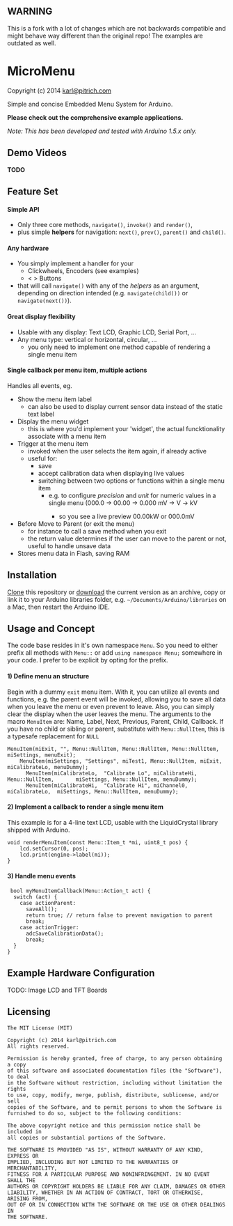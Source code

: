 ## WARNING
This is a fork with a lot of changes which are not backwards compatible and might behave way different than the original repo!
The examples are outdated as well.

MicroMenu
=========
Copyright (c) 2014 karl@pitrich.com


Simple and concise Embedded Menu System for Arduino.

**Please check out the comprehensive example applications.**


*Note: This has been developed and tested with Arduino 1.5.x only.*

## Demo Videos

**TODO**

## Feature Set

#### Simple API
 - Only three core methods, `navigate()`, `invoke()` and `render()`,
 - plus simple **helpers** for navigation: `next()`, `prev()`, `parent()` and `child()`.

#### Any hardware
 - You simply implement a handler for your
   - Clickwheels, Encoders (see examples)
   - < > Buttons
 - that will call `navigate()` with any of the *helpers* as an argument, depending on direction intended (e.g. `navigate(child())` or `navigate(next())`).

#### Great display flexibility 
 - Usable with any display: Text LCD, Graphic LCD, Serial Port, ...
 - Any menu type: vertical or horizontal, circular, ...
   - you only need to implement one method capable of rendering a single menu item

#### Single callback per menu item, multiple actions
Handles all events, eg.
 - Show the menu item label
   - can also be used to display current sensor data instead of the static text label
 - Display the menu widget
   - this is where you'd implement your 'widget', the actual funcktionality associate with a menu item
 - Trigger at the menu item
   - invoked when the user selects the item again, if already active
   - useful for: 
     - save
     - accept calibration data when displaying live values
     - switching between two options or functions within a single menu item
       - e.g. to configure *precision* and *unit* for numeric values in a single menu (000.0 -> 00.00 -> 0.000 <trigger> mV -> V -> kV
         - so you see a live preview 00.00kW or 000.0mV
 - Before Move to Parent (or exit the menu)
   - for instance to call a save method when you exit
   - the return value determines if the user can move to the parent or not, useful to handle unsave data
- Stores menu data in Flash, saving RAM


## Installation

[Clone] this repository or [download] the current version as an archive, copy or link it to your Arduino libraries folder, e.g. `~/Documents/Arduino/libraries` on a Mac, then restart the Arduino IDE.

[download]:https://github.com/0xPIT/menu/archive/master.zip
[Clone]:git@github.com:0xPIT/menu.git


## Usage and Concept

The code base resides in it's own namespace `Menu`. So you need to either prefix all methods with `Menu::` or add `using namespace Menu;` somewhere in your code. I prefer to be explicit by opting for the prefix.

#### 1) Define menu an structure
Begin with a dummy `exit` menu item. With it, you can utilize all events and functions, e.g. the parent event will be invoked, allowing you to save all data when you leave the menu or even prevent to leave.
Also, you can simply clear the display when the user leaves the menu.
The arguments to the macro `MenuItem` are: Name, Label, Next, Previous, Parent, Child, Callback. If you have no child or sibling or parent, substitute with `Menu::NullItem`, this is a typesafe replacement for `NULL`

    MenuItem(miExit, "", Menu::NullItem, Menu::NullItem, Menu::NullItem, miSettings, menuExit);
        MenuItem(miSettings, "Settings", miTest1, Menu::NullItem, miExit, miCalibrateLo, menuDummy);
          MenuItem(miCalibrateLo,  "Calibrate Lo", miCalibrateHi,  Menu::NullItem,       miSettings, Menu::NullItem, menuDummy);
          MenuItem(miCalibrateHi,  "Calibrate Hi", miChannel0, miCalibrateLo,  miSettings, Menu::NullItem, menuDummy);


#### 2) Implement a callback to render a single menu item
This example is for a 4-line text LCD, usable with the LiquidCrystal library shipped with Arduino.

    void renderMenuItem(const Menu::Item_t *mi, uint8_t pos) {
        lcd.setCursor(0, pos);
        lcd.print(engine->label(mi));
    }

#### 3) Handle menu events

     bool myMenuItemCallback(Menu::Action_t act) {
      switch (act) {
        case actionParent: 
          saveAll();
          return true; // return false to prevent navigation to parent
          break;
        case actionTrigger:
          adcSaveCalibrationData();
          break;
      }
    }

## Example Hardware Configuration

TODO: Image LCD and TFT Boards

## Licensing

```
The MIT License (MIT)

Copyright (c) 2014 karl@pitrich.com
All rights reserved.

Permission is hereby granted, free of charge, to any person obtaining a copy
of this software and associated documentation files (the "Software"), to deal
in the Software without restriction, including without limitation the rights
to use, copy, modify, merge, publish, distribute, sublicense, and/or sell
copies of the Software, and to permit persons to whom the Software is
furnished to do so, subject to the following conditions:

The above copyright notice and this permission notice shall be included in
all copies or substantial portions of the Software.

THE SOFTWARE IS PROVIDED "AS IS", WITHOUT WARRANTY OF ANY KIND, EXPRESS OR
IMPLIED, INCLUDING BUT NOT LIMITED TO THE WARRANTIES OF MERCHANTABILITY,
FITNESS FOR A PARTICULAR PURPOSE AND NONINFRINGEMENT. IN NO EVENT SHALL THE
AUTHORS OR COPYRIGHT HOLDERS BE LIABLE FOR ANY CLAIM, DAMAGES OR OTHER
LIABILITY, WHETHER IN AN ACTION OF CONTRACT, TORT OR OTHERWISE, ARISING FROM,
OUT OF OR IN CONNECTION WITH THE SOFTWARE OR THE USE OR OTHER DEALINGS IN
THE SOFTWARE.
```
